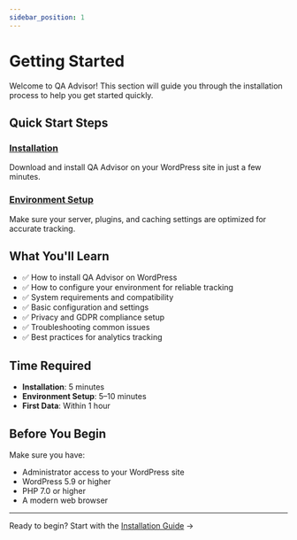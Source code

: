 ```yaml
---
sidebar_position: 1
---
```


# Getting Started

Welcome to QA Advisor! This section will guide you through the installation process to help you get started quickly.

## Quick Start Steps

### [Installation](/docs/user-manual/getting-started/installation)  
Download and install QA Advisor on your WordPress site in just a few minutes.

### [Environment Setup](/docs/user-manual/getting-started/environment-setup)  
Make sure your server, plugins, and caching settings are optimized for accurate tracking.

## What You'll Learn

- ✅ How to install QA Advisor on WordPress  
- ✅ How to configure your environment for reliable tracking  
- ✅ System requirements and compatibility  
- ✅ Basic configuration and settings  
- ✅ Privacy and GDPR compliance setup  
- ✅ Troubleshooting common issues  
- ✅ Best practices for analytics tracking

## Time Required

- **Installation**: 5 minutes  
- **Environment Setup**: 5–10 minutes  
- **First Data**: Within 1 hour

## Before You Begin

Make sure you have:
- Administrator access to your WordPress site
- WordPress 5.9 or higher
- PHP 7.0 or higher
- A modern web browser

---

Ready to begin? Start with the [Installation Guide](/docs/user-manual/getting-started/installation) →

